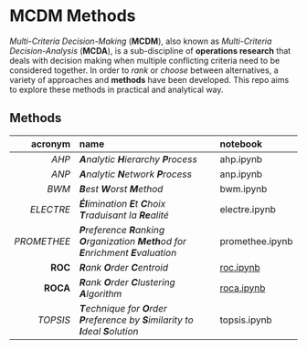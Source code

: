 # MCDM Methods

_Multi-Criteria Decision-Making_ (**MCDM**), also known as _Multi-Criteria Decision-Analysis_ (**MCDA**), is a sub-discipline of **operations research** that deals with decision making when multiple conflicting criteria need to be considered together. In order to _rank_ or _choose_ between alternatives, a variety of approaches and **methods** have been developed. This repo aims to explore these methods in practical and analytical way.

## Methods

|     acronym | name                                                                                       | notebook           |
| ----------: | :----------------------------------------------------------------------------------------- | :----------------- |
|       _AHP_ | _**A**nalytic **H**ierarchy **P**rocess_                                                   | ahp.ipynb          |
|       _ANP_ | _**A**nalytic **N**etwork **P**rocess_                                                     | anp.ipynb          |
|       _BWM_ | _**B**est **W**orst **M**ethod_                                                            | bwm.ipynb          |
|   _ELECTRE_ | _**Él**imination **E**t **C**hoix **T**raduisant la **Re**alité_                           | electre.ipynb      |
| _PROMETHEE_ | _**P**reference **R**anking **O**rganization **Meth**od for **E**nrichment **E**valuation_ | promethee.ipynb    |
|     **ROC** | _**R**ank **O**rder **C**entroid_                                                          | [roc.ipynb][roc]   |
|    **ROCA** | _**R**ank **O**rder **C**lustering **A**lgorithm_                                          | [roca.ipynb][roca] |
|    _TOPSIS_ | _**T**echnique for **O**rder **P**reference by **S**imilarity to **I**deal **S**olution_   | topsis.ipynb       |

[roc]: roc.ipynb "View the ROC method notebook"
[roca]: roca.ipynb "View the ROCA method notebook"
